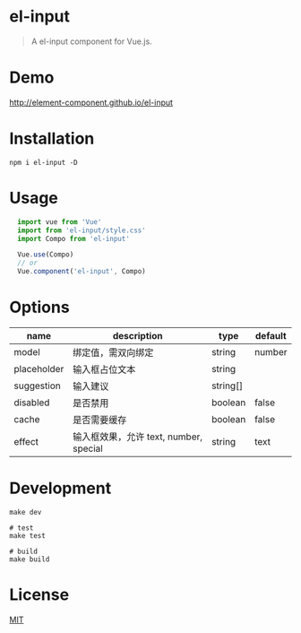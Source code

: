 # el-input
> A el-input component for Vue.js.

# Demo
http://element-component.github.io/el-input

# Installation
```shell
npm i el-input -D
```

# Usage
```javascript
  import vue from 'Vue'
  import from 'el-input/style.css'
  import Compo from 'el-input'

  Vue.use(Compo)
  // or
  Vue.component('el-input', Compo)
```

# Options

|     name    | description |     type    |   default   |
|-------------|-------------|-------------|-------------|
| model | 绑定值，需双向绑定 | string|number ||
| placeholder | 输入框占位文本 | string ||
| suggestion | 输入建议 | string[] ||
| disabled | 是否禁用 | boolean | false |
| cache | 是否需要缓存 | boolean | false |
| effect | 输入框效果，允许 text, number, special | string | text |

# Development
```shell
make dev

# test
make test

# build
make build
```

# License
[MIT](https://opensource.org/licenses/MIT)
